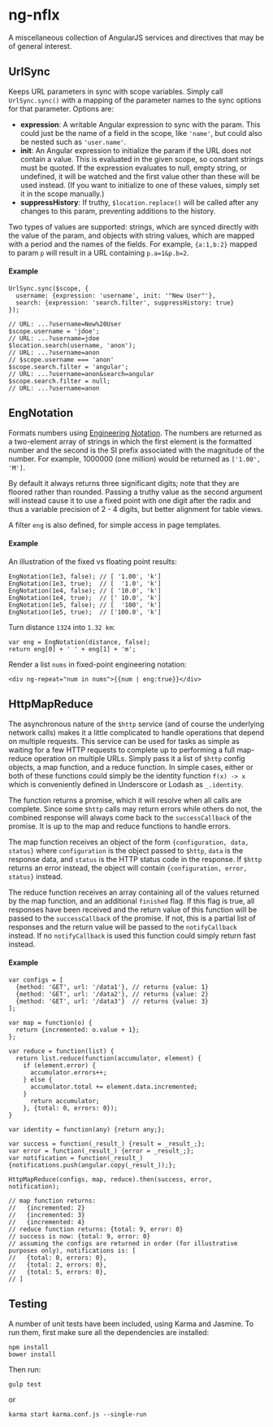 # ng-nflx

A miscellaneous collection of AngularJS services and directives that may be of general interest.

## UrlSync

Keeps URL parameters in sync with scope variables. Simply call ```UrlSync.sync()``` with a mapping of the parameter names to the sync options for that parameter. Options are:

* __expression__: A writable Angular expression to sync with the param. This could just be the name of a field in the scope, like ```'name'```, but could also be nested such as ```'user.name'```.
* __init__: An Angular expression to initialize the param if the URL does not contain a value. This is evaluated in the given scope, so constant strings must be quoted. If the expression evaluates to null, empty string, or undefined, it will be watched and the first value other than these will be used instead. (If you want to initialize to one of these values, simply set it in the scope manually.)
* __suppressHistory__: If truthy, ```$location.replace()``` will be called after any changes to this param, preventing additions to the history.

Two types of values are supported: strings, which are synced directly with the value of the param, and objects with string values, which are mapped with a period and the names of the fields. For example, ```{a:1,b:2}``` mapped to param ```p``` will result in a URL containing ```p.a=1&p.b=2```.

#### Example

```
UrlSync.sync($scope, {
  username: {expression: 'username', init: '"New User"'},
  search: {expression: 'search.filter', suppressHistory: true}
});

// URL: ...?username=New%20User
$scope.username = 'jdoe';
// URL: ...?username=jdoe
$location.search(username, 'anon');
// URL: ...?username=anon
// $scope.username === 'anon'
$scope.search.filter = 'angular';
// URL: ...?username=anon&search=angular
$scope.search.filter = null;
// URL: ...?username=anon
```

## EngNotation

Formats numbers using [Engineering Notation](http://en.wikipedia.org/wiki/Engineering_notation). The numbers are returned as a two-element array of strings in which the first element is the formatted number and the second is the SI prefix associated with the magnitude of the number. For example, 1000000 (one million) would be returned as ```['1.00', 'M']```.

By default it always returns three significant digits; note that they are floored rather than rounded. Passing a truthy value as the second argument will instead cause it to use a fixed point with one digit after the radix and thus a variable precision of 2 - 4 digits, but better alignment for table views.

A filter ```eng``` is also defined, for simple access in page templates.

#### Example

An illustration of the fixed vs floating point results:

```
EngNotation(1e3, false); // [ '1.00', 'k']
EngNotation(1e3, true);  // [  '1.0', 'k']
EngNotation(1e4, false); // [ '10.0', 'k']
EngNotation(1e4, true);  // [' 10.0', 'k']
EngNotation(1e5, false); // [  '100', 'k']
EngNotation(1e5, true);  // ['100.0', 'k']
```

Turn distance ```1324``` into ```1.32 km```:
```
var eng = EngNotation(distance, false);
return eng[0] + ' ' + eng[1] + 'm';

```

Render a list ```nums``` in fixed-point engineering notation:

```
<div ng-repeat="num in nums">{{num | eng:true}}</div>
```

## HttpMapReduce

The asynchronous nature of the ```$http``` service (and of course the underlying network calls) makes it a little complicated to handle operations that depend on multiple requests. This service can be used for tasks as simple as waiting for a few HTTP requests to complete up to performing a full map-reduce operation on multiple URLs. Simply pass it a list of ```$http``` config objects, a map function, and a reduce function. In simple cases, either or both of these functions could simply be the identity function ```f(x) -> x``` which is conveniently defined in Underscore or Lodash as ```_.identity```.

The function returns a promise, which it will resolve when all calls are complete. Since some ```$http``` calls may return errors while others do not, the combined response will always come back to the ```successCallback``` of the promise. It is up to the map and reduce functions to handle errors.

The map function receives an object of the form ```{configuration, data, status}``` where ```configuration``` is the object passed to ```$http```, ```data``` is the response data, and ```status``` is the HTTP status code in the response. If ```$http``` returns an error instead, the object will contain ```{configuration, error, status}``` instead.

The reduce function receives an array containing all of the values returned by the map function, and an additional ```finished``` flag. If this flag is true, all responses have been received and the return value of this function will be passed to the ```successCallback``` of the promise. If not, this is a partial list of responses and the return value will be passed to the ```notifyCallback``` instead. If no ```notifyCallback``` is used this function could simply return fast  instead.

#### Example

```
var configs = [
  {method: 'GET', url: '/data1'}, // returns {value: 1}
  {method: 'GET', url: '/data2'}, // returns {value: 2}
  {method: 'GET', url: '/data3'}  // returns {value: 3}
];

var map = function(o) {
  return {incremented: o.value + 1};
};

var reduce = function(list) {
  return list.reduce(function(accumulator, element) {
    if (element.error) {
      accumulator.errors++;
    } else {
      accumulator.total += element.data.incremented;
    }
      return accumulator;
    }, {total: 0, errors: 0});
}

var identity = function(any) {return any;};

var success = function(_result_) {result = _result_;};
var error = function(_result_) {error = _result_;};
var notification = function(_result_) {notifications.push(angular.copy(_result_));};

HttpMapReduce(configs, map, reduce).then(success, error, notification);

// map function returns:
//   {incremented: 2}
//   {incremented: 3}
//   {incremented: 4}
// reduce function returns: {total: 9, error: 0}
// success is now: {total: 9, error: 0}
// assuming the configs are returned in order (for illustrative purposes only), notifications is: [
//   {total: 0, errors: 0},
//   {total: 2, errors: 0},
//   {total: 5, errors: 0},
// ]
```

## Testing

A number of unit tests have been included, using Karma and Jasmine. To run them, first make sure all the dependencies are installed:

```
npm install
bower install
```

Then run:

```
gulp test
```

or

```
karma start karma.conf.js --single-run
```

